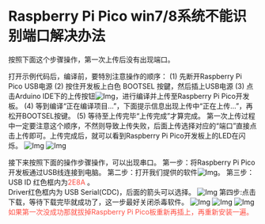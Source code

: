 # Raspberry Pi Pico win7/8系统不能识别端口解决办法

按照下面这个步骤操作，第一次上传后没有出现端口。

打开示例代码后，编译前，要特別注意操作的顺序：
(1) 先断开Raspberry Pi Pico USB电源
(2) 按住开发板上白色 BOOTSEL 按鍵，然后插上USB电源 
(3) 点击Arduino IDE下的上传按钮![Img](./media/bec9ec951a1a5b117901cbf62ef25857.png)，进行编译并上传至Raspberry Pi Pico开发板。 
(4) 等到编译“正在编译项目...”，下面提示信息出现上传中“正在上传...”，再松开BOOTSEL按键。
(5) 等待至上传完毕“上传完成”才算完成。
第一次上传过程中一定要注意这个顺序，不然则导致上传失败，后面上传选择对应的“端口”直接点击上传即可。上传完成后，就可以看到Raspberry Pi Pico开发板上的LED在闪烁。
![Img](./media/d35005fecfe13dd83ada6311f0b0988b.png)
![Img](./media/a64a2828caad609bd68f28780bb9e614.png)

接下来按照下面的操作步骤操作，可以出现串口。
第一步：将Raspberry Pi Pico开发板通过USB线连接到电脑。
第二步：打开我们提供的软件![Img](./media/7ff1f50ccccf18466e274f1f79434d00.png)。
第三步：USB ID 红色框内为<span style="color: rgb(255, 76, 65);">2E8A</span> 。     
Driver红色框内为 USB Serial(CDC)，后面的箭头可以选择。
![Img](./media/ac747b2fbdddb6527227e59f651c3a22.png)
第四步:点击下载，等待下载完毕就成功了，这一步最好关闭杀毒软件。
![Img](./media/d40dd2b5fd376e64e478ccccc70cb320.png)
![Img](./media/13f7986bfe789293b0eb88c9465afc68.png)
![Img](./media/e94b7d5eaf51dbaa6a654e97e2cfebcf.png)
<span style="color: rgb(255, 76, 65);">如果第一次没成功那就拔掉Raspberry Pi Pico板重新再插上，再重新安装一遍。</span>







